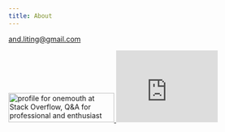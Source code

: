 ```yaml
---
title: About
---
```


<and.liting@gmail.com>

<a href="http://stackoverflow.com/users/1290244/onemouth">
<img src="http://stackoverflow.com/users/flair/1290244.png?theme=dark" width="208" height="58" alt="profile for onemouth at Stack Overflow, Q&amp;A for professional and enthusiast programmers" title="profile for onemouth at Stack Overflow, Q&amp;A for professional and enthusiast programmers">
</a>

<iframe src="http://githubbadge.appspot.com/badge/onemouth" style="border: 0;height: 142px;width: 200px;overflow: hidden;" frameBorder=0></iframe>
